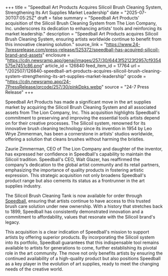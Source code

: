 +++
title = "Speedball Art Products Acquires Silicoil Brush Cleaning System, Strengthening Its Art Supplies Market Leadership"
date = "2025-07-30T07:05:25Z"
draft = false
summary = "Speedball Art Products' acquisition of the Silicoil Brush Cleaning System from The Lion Company, Inc. underscores its dedication to enhancing artists' tools and reinforcing its market leadership."
description = "Speedball Art Products acquires Silicoil Brush Cleaning System, ensuring artists worldwide continue to benefit from this innovative cleaning solution."
source_link = "https://www.24-7pressrelease.com/press-release/525372/speedball-has-acquired-silicoil-brand-and-assets"
enclosure = "https://cdn.newsramp.app/genai/images/257/30/6443f52123f2957cf9354575e7451c86.png"
article_id = 126840
feed_item_id = 17764
url = "/202507/126840-speedball-art-products-acquires-silicoil-brush-cleaning-system-strengthening-its-art-supplies-market-leadership"
qrcode = "https://cdn.newsramp.app/24-7PressRelease/qrcode/257/30/pinkDpks.webp"
source = "24-7 Press Release"
+++

<p>Speedball Art Products has made a significant move in the art supplies market by acquiring the Silicoil Brush Cleaning System and all associated assets from The Lion Company, Inc. This acquisition highlights Speedball's commitment to preserving and improving the essential tools artists depend on for their creative processes. The Silicoil system, renowned for its innovative brush cleaning technology since its invention in 1954 by Leo Wrye Zimmerman, has been a cornerstone in artists' studios worldwide, offering a solution that cleans brushes without harming the bristles.</p><p>Zaurie Zimmerman, CEO of The Lion Company and daughter of the inventor, has expressed her confidence in Speedball's capability to maintain the Silicoil tradition. Speedball's CEO, Walt Glazer, has reaffirmed the company's dedication to the global artist community and its retail partners, emphasizing the importance of quality products in fostering artistic expression. This strategic acquisition not only broadens Speedball's product range but also cements its status as a frontrunner in the art supplies industry.</p><p>The Silicoil Brush Cleaning Tank is now available for order through <a href='https://www.speedballart.com' rel='nofollow' target='_blank'>Speedball</a>, ensuring that artists continue to have access to this trusted brush care solution under new ownership. With a history that stretches back to 1899, Speedball has consistently demonstrated innovation and a commitment to affordability, values that resonate with the Silicoil brand's legacy.</p><p>This acquisition is a clear indication of Speedball's mission to support artists by offering superior products. By incorporating the Silicoil system into its portfolio, Speedball guarantees that this indispensable tool remains available to artists for generations to come, further establishing its pivotal role in the art community. The move not only benefits artists by ensuring the continued availability of a high-quality product but also positions Speedball as a key player in the evolution of art supplies, ready to meet the changing needs of the creative world.</p>